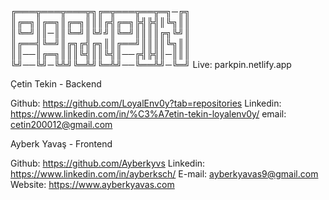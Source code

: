 ╔═══╦═══╦═══╦╗╔═╦═══╦══╦═╗─╔╗
║╔═╗║╔═╗║╔═╗║║║╔╣╔═╗╠╣╠╣║╚╗║║
║╚═╝║║─║║╚═╝║╚╝╝║╚═╝║║║║╔╗╚╝║
║╔══╣╚═╝║╔╗╔╣╔╗║║╔══╝║║║║╚╗║║
║║──║╔═╗║║║╚╣║║╚╣║──╔╣╠╣║─║║║
╚╝──╚╝─╚╩╝╚═╩╝╚═╩╝──╚══╩╝─╚═╝
Live: parkpin.netlify.app

Çetin Tekin - Backend

Github: https://github.com/LoyalEnv0y?tab=repositories
Linkedin: https://www.linkedin.com/in/%C3%A7etin-tekin-loyalenv0y/
email: cetin200012@gmail.com

Ayberk Yavaş - Frontend

Github: https://github.com/Ayberkyvs
Linkedin: https://www.linkedin.com/in/ayberksch/
E-mail: ayberkyavas9@gmail.com
Website: https://www.ayberkyavas.com
